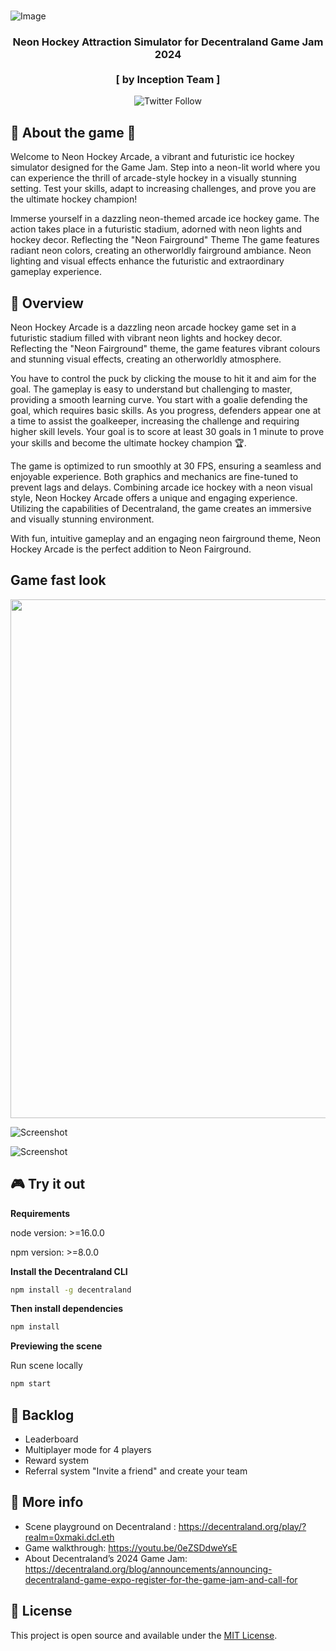 <br />


![Image](https://img.itch.zone/aW1hZ2UyL2phbS8zODc3MDEvMTU4OTQwODQucG5n/original/PGxc14.png)


<h3 align="center">Neon Hockey Attraction Simulator for Decentraland Game Jam 2024<br /><br />[ by Inception Team ]</h3>

<p align="center">
    <img alt="Twitter Follow" src="https://img.shields.io/twitter/follow/inceptionfun?style=social" />  
</p>

## 🏒 About the game 🥅

Welcome to Neon Hockey Arcade, a vibrant and futuristic ice hockey simulator designed for the Game Jam. Step into a neon-lit world where you can experience the thrill of arcade-style hockey in a visually stunning setting. Test your skills, adapt to increasing challenges, and prove you are the ultimate hockey champion!

Immerse yourself in a dazzling neon-themed arcade ice hockey game.
The action takes place in a futuristic stadium, adorned with neon lights and hockey decor.
Reflecting the "Neon Fairground" Theme
The game features radiant neon colors, creating an otherworldly fairground ambiance.
Neon lighting and visual effects enhance the futuristic and extraordinary gameplay experience.

## 🔎 Overview
Neon Hockey Arcade is a dazzling neon arcade hockey game set in a futuristic stadium filled with vibrant neon lights and hockey decor. Reflecting the "Neon Fairground" theme, the game features vibrant colours and stunning visual effects, creating an otherworldly atmosphere.

You have to control the puck by clicking the mouse to hit it and aim for the goal. The gameplay is easy to understand but challenging to master, providing a smooth learning curve. You start with a goalie defending the goal, which requires basic skills. As you progress, defenders appear one at a time to assist the goalkeeper, increasing the challenge and requiring higher skill levels. Your goal is to score at least 30 goals in 1 minute to prove your skills and become the ultimate hockey champion 🏆.

The game is optimized to run smoothly at 30 FPS, ensuring a seamless and enjoyable experience. Both graphics and mechanics are fine-tuned to prevent lags and delays. Combining arcade ice hockey with a neon visual style, Neon Hockey Arcade offers a unique and engaging experience. Utilizing the capabilities of Decentraland, the game creates an immersive and visually stunning environment.

With fun, intuitive gameplay and an engaging neon fairground theme, Neon Hockey Arcade is the perfect addition to Neon Fairground.
 
 
## Game fast look
<p align="center">
   
<img src="https://i.ibb.co/LSmBhyJ/Hockey.gif" width="830"><br>

![Screenshot](https://i.ibb.co/RjDfKFL/enshot1.png)

![Screenshot](https://i.ibb.co/xFrv3gR/image-2024-05-30-23-49-13.png)

</p>



## 🎮 Try it out
**Requirements**

node version: >=16.0.0

npm version: >=8.0.0

**Install the Decentraland CLI**

```bash
npm install -g decentraland
```

**Then install dependencies**
```bash
npm install
```
**Previewing the scene**

Run scene locally
```bash
npm start
```


## 🙏 Backlog

- Leaderboard
- Multiplayer mode for 4 players
- Reward system
- Referral system "Invite a friend" and create your team



## 🚩 More info

- Scene playground on Decentraland : https://decentraland.org/play/?realm=0xmaki.dcl.eth
- Game walkthrough: https://youtu.be/0eZSDdweYsE
- About Decentraland’s 2024 Game Jam: https://decentraland.org/blog/announcements/announcing-decentraland-game-expo-register-for-the-game-jam-and-call-for


## 📑 License

This project is open source and available under the [MIT License](LICENSE).
